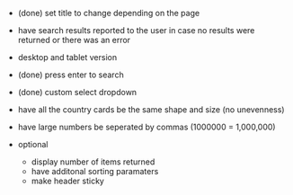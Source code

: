 - (done) set title to change depending on the page
- have search results reported to the user in case no results were returned or there was an error
- desktop and tablet version
- (done) press enter to search
- (done) custom select dropdown
- have all the country cards be the same shape and size (no unevenness)
- have large numbers be seperated by commas (1000000 = 1,000,000)

- optional
  - display number of items returned
  - have additonal sorting paramaters
  - make header sticky
